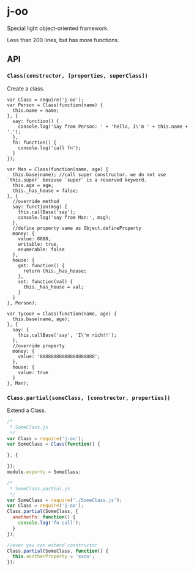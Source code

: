 # j-oo

Special light object-oriented framework.

Less than 200 lines, but has more functions.

## API

### `Class(constructor, [properties, superClass])`

Create a class. 

````
var Class = require('j-oo');
var Person = Class(function(name) {
  this.name = name;
}, {
  say: function() {
    console.log('Say from Person: ' + 'hello, I\'m ' + this.name + '.');
  },
  fn: function() {
    console.log('call fn');
  }
});

var Man = Class(function(name, age) {
  this.base(name); //call super constructor. we do not use `this.super` because `super` is a reserved keyword.
  this.age = age;
  this._has_house = false;
}, {
  //override method
  say: function(msg) {
    this.callBase('say');
    console.log('say from Man:', msg);
  },
  //define property same as Object.defineProperty
  money: {
    value: 8888,
    writable: true,
    enumerable: false
  },
  house: {
    get: function() {
      return this._has_house;
    },
    set: function(val) {
      this._has_house = val;
    }
  }
}, Person);

var Tycoon = Class(function(name, age) {
  this.base(name, age);
}, {
  say: {
    this.callBase('say', 'I\'m rich!!');
  },
  //override property
  money: {
    value: '88888888888888888888';
  },
  house: {
    value: true
  }
}, Man);

````

### `Class.partial(someClass, [constructor, properties])`

Extend a Class. 

````js
/*
 * SomeClass.js
 */
var Class = require('j-oo');
var SomeClass = Class(function() {

}, {

});
module.exports = SomeClass;
````

````js
/*
 * SomeClass.partial.js
 */
var SomeClass = require('./SomeClass.js');
var Class = require('j-oo');
Class.partial(SomeClass, {
  anotherFn: function() {
    console.log('fn call');
  }
});

//even you can extend constructor
Class.partial(SomeClass, function() {
  this.anotherProperty = 'xxoo';
});
````